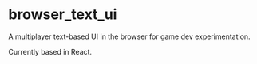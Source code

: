 # browser_text_ui

A multiplayer text-based UI in the browser for game dev experimentation.

Currently based in React.
